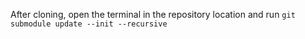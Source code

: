 After cloning, open the terminal in the repository location and run ```git submodule update --init --recursive```